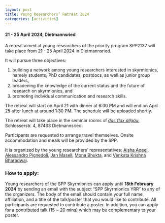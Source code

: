 ```yaml
---
layout: post
title: Young Researchers’ Retreat 2024
categories: [activities]
---
```


#### 21 - 25 April 2024, Dietmannsried

A retreat aimed at young researchers of the priority program SPP2137 will take place from 21 - 25 April 2024 in Dietmannsried. 

It will pursue three objectives:
<ol>
<li> building a network among young researchers interested in skyrmionics, namely students, PhD candidates, postdocs, as well as junior group leaders, </li>
<li> broadening the knowledge of the current status and the future of research on skyrmionics, and </li>
<li> promoting individual communication and research skills. </li>
</ol>

The retreat will start on April 21 with dinner at 6:00 PM and will end on April 25 after lunch at around 1:30 PM. The schedule will be uploaded shortly.

The retreat will take place in the seminar rooms of [*das flax allgäu*](https://www.dasflaxhotels.com/index.php/de/), Schlosserstr. 4, 87463 Dietmannsried. 

Participants are requested to arrange travel themselves. Onsite accommodation and meals will be provided by the SPP.

It is organized by the young researchers’ representatives: [Aisha Aqeel](https://www.ph.tum.de/about/people/vcard/3B40DAE77B1ACCCB/?language=en/), [Alessandro Pignedoli](https://www.uni-due.de/physik/twist/alessandro_pignedoli.php), [Jan Masell](https://sites.google.com/view/janmasell/main), [Mona Bhukta](https://www.klaeui-lab.physik.uni-mainz.de/people/), and [Venkata Krishna Bharadwaj](https://www.sinova-group.physik.uni-mainz.de/team/venkata-krishna-bharadwaj/).

### How to apply: 
Young researchers of the SPP Skyrmionics can apply until **18th February 2024** by sending an email with the subject “SPP Skyrmionics YRR” to any of the organizers. The body of the email should contain your full name, affiliation, and a title of the talk/poster that you would like to contribute. All participants are requested to contribute a poster. In addition, you can apply for a contributed talk (15 ~ 20 mins) which may be complementary to your poster.